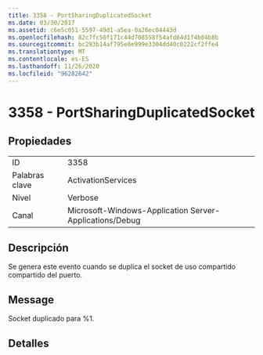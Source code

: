 ```yaml
---
title: 3358 - PortSharingDuplicatedSocket
ms.date: 03/30/2017
ms.assetid: c6e5c051-5597-49d1-a5ea-0a26ec04443d
ms.openlocfilehash: 82c7fc50f171c44d708558f54afd64d1f4b04b8b
ms.sourcegitcommit: bc293b14af795e0e999e3304dd40c0222cf2ffe4
ms.translationtype: MT
ms.contentlocale: es-ES
ms.lasthandoff: 11/26/2020
ms.locfileid: "96282642"
---
```

# <a name="3358---portsharingduplicatedsocket"></a>3358 - PortSharingDuplicatedSocket

## <a name="properties"></a>Propiedades  
  
|||  
|-|-|  
|ID|3358|  
|Palabras clave|ActivationServices|  
|Nivel|Verbose|  
|Canal|Microsoft-Windows-Application Server-Applications/Debug|  
  
## <a name="description"></a>Descripción  

 Se genera este evento cuando se duplica el socket de uso compartido compartido del puerto.  
  
## <a name="message"></a>Message  

 Socket duplicado para %1.  
  
## <a name="details"></a>Detalles
